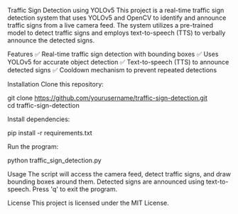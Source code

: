 Traffic Sign Detection using YOLOv5
This project is a real-time traffic sign detection system that uses YOLOv5 and OpenCV to identify and announce traffic signs from a live camera feed. The system utilizes a pre-trained model to detect traffic signs and employs text-to-speech (TTS) to verbally announce the detected signs.

Features
✅ Real-time traffic sign detection with bounding boxes
✅ Uses YOLOv5 for accurate object detection
✅ Text-to-speech (TTS) to announce detected signs
✅ Cooldown mechanism to prevent repeated detections

Installation
Clone this repository:

git clone https://github.com/yourusername/traffic-sign-detection.git  
cd traffic-sign-detection

Install dependencies:

pip install -r requirements.txt

Run the program:

python traffic_sign_detection.py

Usage
The script will access the camera feed, detect traffic signs, and draw bounding boxes around them.
Detected signs are announced using text-to-speech.
Press 'q' to exit the program.

License
This project is licensed under the MIT License.
